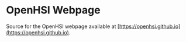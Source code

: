 # OpenHSI Webpage

Source for the OpenHSI webpage available at [https://openhsi.github.io](https://openhsi.github.io).